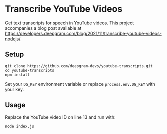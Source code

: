 # Transcribe YouTube Videos

Get text transcripts for speech in YouTube videos. This project accompanies a blog post available at <https://developers.deepgram.com/blog/2021/11/transcribe-youtube-videos-nodejs/>

## Setup

```
git clone https://github.com/deepgram-devs/youtube-transcripts.git
cd youtube-transcripts
npm install
```

Set your `DG_KEY` environment variable or replace `process.env.DG_KEY` with your key.

## Usage

Replace the YouTube video ID on line 13 and run with:

```
node index.js
```

